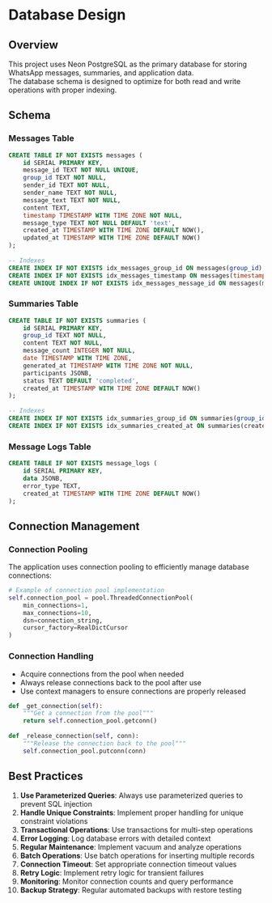 # Database Design  
  
## Overview  
  
This project uses Neon PostgreSQL as the primary database for storing WhatsApp messages, summaries, and application data.  
The database schema is designed to optimize for both read and write operations with proper indexing.  
  
## Schema  
  
### Messages Table  
  
```sql  
CREATE TABLE IF NOT EXISTS messages (  
    id SERIAL PRIMARY KEY,  
    message_id TEXT NOT NULL UNIQUE,  
    group_id TEXT NOT NULL,  
    sender_id TEXT NOT NULL,  
    sender_name TEXT NOT NULL,  
    message_text TEXT NOT NULL,  
    content TEXT,  
    timestamp TIMESTAMP WITH TIME ZONE NOT NULL,  
    message_type TEXT NOT NULL DEFAULT 'text',  
    created_at TIMESTAMP WITH TIME ZONE DEFAULT NOW(),  
    updated_at TIMESTAMP WITH TIME ZONE DEFAULT NOW()  
);  
  
-- Indexes  
CREATE INDEX IF NOT EXISTS idx_messages_group_id ON messages(group_id);  
CREATE INDEX IF NOT EXISTS idx_messages_timestamp ON messages(timestamp);  
CREATE UNIQUE INDEX IF NOT EXISTS idx_messages_message_id ON messages(message_id);  
```  
  
### Summaries Table  
  
```sql  
CREATE TABLE IF NOT EXISTS summaries (  
    id SERIAL PRIMARY KEY,  
    group_id TEXT NOT NULL,  
    content TEXT NOT NULL,  
    message_count INTEGER NOT NULL,  
    date TIMESTAMP WITH TIME ZONE,  
    generated_at TIMESTAMP WITH TIME ZONE NOT NULL,  
    participants JSONB,  
    status TEXT DEFAULT 'completed',  
    created_at TIMESTAMP WITH TIME ZONE DEFAULT NOW()  
);  
  
-- Indexes  
CREATE INDEX IF NOT EXISTS idx_summaries_group_id ON summaries(group_id);  
CREATE INDEX IF NOT EXISTS idx_summaries_created_at ON summaries(created_at);  
```  
  
### Message Logs Table  
  
```sql  
CREATE TABLE IF NOT EXISTS message_logs (  
    id SERIAL PRIMARY KEY,  
    data JSONB,  
    error_type TEXT,  
    created_at TIMESTAMP WITH TIME ZONE DEFAULT NOW()  
);  
``` 
  
## Connection Management  
  
### Connection Pooling  
  
The application uses connection pooling to efficiently manage database connections:  
  
```python  
# Example of connection pool implementation  
self.connection_pool = pool.ThreadedConnectionPool(  
    min_connections=1,  
    max_connections=10,  
    dsn=connection_string,  
    cursor_factory=RealDictCursor  
)  
```  
  
### Connection Handling  
  
- Acquire connections from the pool when needed  
- Always release connections back to the pool after use  
- Use context managers to ensure connections are properly released  
  
```python  
def _get_connection(self):  
    """Get a connection from the pool"""  
    return self.connection_pool.getconn()  
  
def _release_connection(self, conn):  
    """Release the connection back to the pool"""  
    self.connection_pool.putconn(conn)  
```  
  
## Best Practices  
  
1. **Use Parameterized Queries**: Always use parameterized queries to prevent SQL injection  
2. **Handle Unique Constraints**: Implement proper handling for unique constraint violations  
3. **Transactional Operations**: Use transactions for multi-step operations  
4. **Error Logging**: Log database errors with detailed context  
5. **Regular Maintenance**: Implement vacuum and analyze operations  
6. **Batch Operations**: Use batch operations for inserting multiple records  
7. **Connection Timeout**: Set appropriate connection timeout values  
8. **Retry Logic**: Implement retry logic for transient failures  
9. **Monitoring**: Monitor connection counts and query performance  
10. **Backup Strategy**: Regular automated backups with restore testing 
